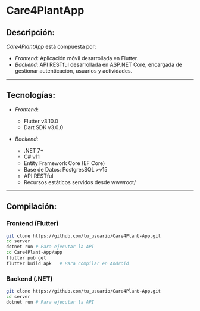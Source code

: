 # Care4PlantApp

## Descripción:

*Care4PlantApp* está compuesta por:

- *Frontend*: Aplicación móvil desarrollada en Flutter.
- *Backend*: API RESTful desarrollada en ASP.NET Core, encargada de gestionar autenticación, usuarios y actividades.

---

## Tecnologías:

- *Frontend*:
  - Flutter v3.10.0
  - Dart SDK v3.0.0

- *Backend*:
  - .NET 7+
  - C# v11
  - Entity Framework Core (EF Core)
  - Base de Datos: PostgresSQL >v15
  - API RESTful
  - Recursos estáticos servidos desde wwwroot/

---

## Compilación:

### Frontend (Flutter)

```bash
git clone https://github.com/tu_usuario/Care4Plant-App.git
cd server
dotnet run # Para ejecutar la API
cd Care4Plant-App/app
flutter pub get
flutter build apk   # Para compilar en Android
```

### Backend (.NET)

```bash
git clone https://github.com/tu_usuario/Care4Plant-App.git
cd server
dotnet run # Para ejecutar la API
